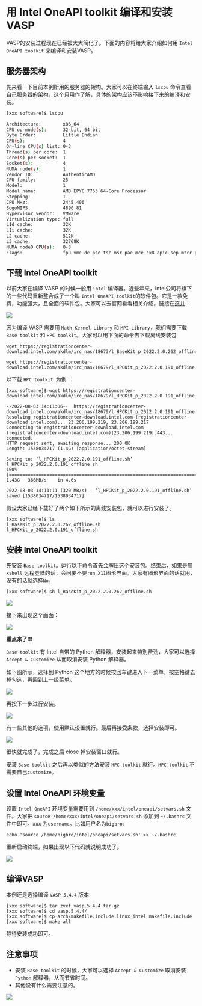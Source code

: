 # 用 Intel OneAPI toolkit 编译和安装VASP

VASP的安装过程现在已经被大大简化了。下面的内容将给大家介绍如何用 `Intel OneAPI toolkit` 来编译和安装VASP。

## 服务器架构
先来看一下目前本例所用的服务器的架构。大家可以在终端输入 `lscpu` 命令查看自己服务器的架构。这个只用作了解，具体的架构应该不影响接下来的编译和安装。

```bash
[xxx software]$ lscpu

Architecture:        x86_64
CPU op-mode(s):      32-bit, 64-bit
Byte Order:          Little Endian
CPU(s):              4
On-line CPU(s) list: 0-3
Thread(s) per core:  1
Core(s) per socket:  1
Socket(s):           4
NUMA node(s):        1
Vendor ID:           AuthenticAMD
CPU family:          25
Model:               1
Model name:          AMD EPYC 7763 64-Core Processor
Stepping:            1
CPU MHz:             2445.406
BogoMIPS:            4890.81
Hypervisor vendor:   VMware
Virtualization type: full
L1d cache:           32K
L1i cache:           32K
L2 cache:            512K
L3 cache:            32768K
NUMA node0 CPU(s):   0-3
Flags:               fpu vme de pse tsc msr pae mce cx8 apic sep mtrr pge mca cmov pat pse36 clflush mmx fxsr sse sse2 syscall nx mmxext fxsr_opt pdpe1gb rdtscp lm constant_tsc rep_good nopl tsc_reliable nonstop_tsc cpuid extd_apicid pni pclmulqdq ssse3 fma cx16 pcid sse4_1 sse4_2 x2apic movbe popcnt aes xsave avx f16c rdrand hypervisor lahf_lm extapic cr8_legacy abm sse4a misalignsse 3dnowprefetch osvw topoext cpb invpcid_single ibpb vmmcall fsgsbase bmi1 avx2 smep bmi2 invpcid rdseed adx smap clflushopt clwb sha_ni xsaveopt xsavec xgetbv1 xsaves clzero wbnoinvd arat umip pku ospke vaes vpclmulqdq rdpid overflow_recov succor
```

## 下载 Intel OneAPI toolkit
以前大家在编译 VASP 的时候一般用 `intel` 编译器。近些年来，Intel公司将旗下的一些代码重新整合成了一个叫 `Intel OneAPI toolkit`的软件包。它是一款免费，功能强大，且全面的软件包。大家可以去官网看看相关介绍。链接在[这儿](https://www.intel.com/content/www/us/en/developer/tools/oneapi/toolkits.html#gs.85oi1s)：


![](IN03/IN03_1.png)

因为编译 VASP 需要用 `Math Kernel Library` 和 `MPI Library`，我们需要下载 `Base toolkit` 和 `HPC toolkit`。大家可以用下面的命令去下载离线安装包
```shell
wget https://registrationcenter-download.intel.com/akdlm/irc_nas/18673/l_BaseKit_p_2022.2.0.262_offline.sh

wget https://registrationcenter-download.intel.com/akdlm/irc_nas/18679/l_HPCKit_p_2022.2.0.191_offline.sh
```

以下载 `HPC toolkit `为例：
```shell
[xxx software]$ wget https://registrationcenter-download.intel.com/akdlm/irc_nas/18679/l_HPCKit_p_2022.2.0.191_offline.sh

--2022-08-03 14:11:06--  https://registrationcenter-download.intel.com/akdlm/irc_nas/18679/l_HPCKit_p_2022.2.0.191_offline.sh
Resolving registrationcenter-download.intel.com (registrationcenter-download.intel.com)... 23.206.199.219, 23.206.199.217
Connecting to registrationcenter-download.intel.com (registrationcenter-download.intel.com)|23.206.199.219|:443... connected.
HTTP request sent, awaiting response... 200 OK
Length: 1538034717 (1.4G) [application/octet-stream]

Saving to: ‘l_HPCKit_p_2022.2.0.191_offline.sh’
l_HPCKit_p_2022.2.0.191_offline.sh                                 100%[===============================================================================================================================================================>]   1.43G   366MB/s    in 4.6s    

2022-08-03 14:11:11 (320 MB/s) - ‘l_HPCKit_p_2022.2.0.191_offline.sh’ saved [1538034717/1538034717]
```

假设大家已经下载好了两个如下所示的离线安装包，就可以进行安装了。
```shell
[xxx software]$ ls
l_BaseKit_p_2022.2.0.262_offline.sh  l_HPCKit_p_2022.2.0.191_offline.sh
```
## 安装 Intel OneAPI toolkit
先安装 `Base toolkit`。运行以下命令首先会解压这个安装包。结束后，如果是用 `xshell` 远程登陆的话，会问要不要`run X11`图形界面。大家有图形界面的话就用，没有的话就选择`No`。

```shell
[xxx software]$ sh l_BaseKit_p_2022.2.0.262_offline.sh
```


![](IN03/IN03_2.png)

接下来出现这个画面：

![](IN03/IN03_3.png)

**重点来了!!!**

`Base toolkit` 有 Intel 自带的 Python 解释器，安装起来特别费劲，大家可以选择 `Accept & Customize` 从而取消安装 Python 解释器。

如下图所示，选择到 Python 这个地方的时候按回车键进入下一菜单，按空格键去掉勾选，再回到上一级菜单。

![](IN03/IN03_4.png)

再按下一步进行安装。

![](IN03/IN03_5.png)

有一些其他的选项，使用默认设置就行。最后再接受条款，选择安装即可。

![](IN03/IN03_6.png)

很快就完成了，完成之后 close 掉安装窗口就行。

安装 `Base toolkit` 之后再以类似的方法安装 `HPC toolkit` 就行。`HPC toolkit` 不需要自己`customize`。

## 设置 Intel OneAPI 环境变量

设置 `Intel OneAPI` 环境变量需要用到 `/home/xxx/intel/oneapi/setvars.sh` 文件。大家把 `source /home/xxx/intel/oneapi/setvars.sh` 添加到 `~/.bashrc` 文件中即可。xxx 为`username`。比如用户名为`bigbro`:

```shell
echo 'source /home/bigbro/intel/oneapi/setvars.sh' >> ~/.bashrc
```
重新启动终端，如果出现以下代码就说明成功了。

![](IN03/IN03_7.png)


## 编译VASP
本例还是选择编译 `VASP 5.4.4` 版本

```shell
[xxx software]$ tar zvxf vasp.5.4.4.tar.gz
[xxx software]$ cd vasp.5.4.4/
[xxx software]$ cp arch/makefile.include.linux_intel makefile.include
[xxx software]$ make all
```
静待安装成功即可。


## 注意事项
+ 安装 `Base toolkit` 的时候，大家可以选择 `Accept & Customize` 取消安装 `Python` 解释器，从而节省时间。
+ 其他没有什么需要注意的。



![](IN03/qrcode.jpeg)



